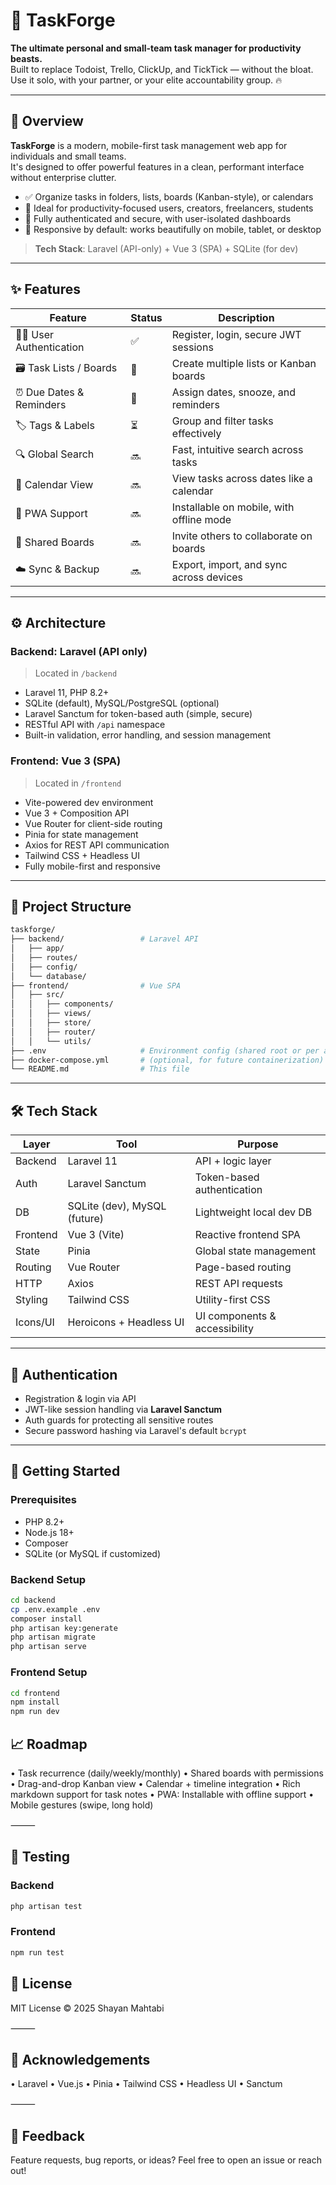 # 🚀 TaskForge

**The ultimate personal and small-team task manager for productivity beasts.**  
Built to replace Todoist, Trello, ClickUp, and TickTick — without the bloat.  
Use it solo, with your partner, or your elite accountability group. 🔥

---

## 📌 Overview

**TaskForge** is a modern, mobile-first task management web app for individuals and small teams.  
It's designed to offer powerful features in a clean, performant interface without enterprise clutter.

- ✅ Organize tasks in folders, lists, boards (Kanban-style), or calendars
- 🧠 Ideal for productivity-focused users, creators, freelancers, students
- 🔐 Fully authenticated and secure, with user-isolated dashboards
- 📱 Responsive by default: works beautifully on mobile, tablet, or desktop

> **Tech Stack**: Laravel (API-only) + Vue 3 (SPA) + SQLite (for dev)

---

## ✨ Features

| Feature                  | Status | Description                              |
| ------------------------ | ------ | ---------------------------------------- |
| 🧑‍💻 User Authentication   | ✅     | Register, login, secure JWT sessions     |
| 🗃️ Task Lists / Boards   | 🔄     | Create multiple lists or Kanban boards   |
| ⏰ Due Dates & Reminders | 🔄     | Assign dates, snooze, and reminders      |
| 🏷️ Tags & Labels         | ⏳     | Group and filter tasks effectively       |
| 🔍 Global Search         | 🔜     | Fast, intuitive search across tasks      |
| 📆 Calendar View         | 🔜     | View tasks across dates like a calendar  |
| 📱 PWA Support           | 🔜     | Installable on mobile, with offline mode |
| 🤝 Shared Boards         | 🔜     | Invite others to collaborate on boards   |
| ☁️ Sync & Backup         | 🔜     | Export, import, and sync across devices  |

---

## ⚙️ Architecture

### Backend: Laravel (API only)

> Located in `/backend`

- Laravel 11, PHP 8.2+
- SQLite (default), MySQL/PostgreSQL (optional)
- Laravel Sanctum for token-based auth (simple, secure)
- RESTful API with `/api` namespace
- Built-in validation, error handling, and session management

### Frontend: Vue 3 (SPA)

> Located in `/frontend`

- Vite-powered dev environment
- Vue 3 + Composition API
- Vue Router for client-side routing
- Pinia for state management
- Axios for REST API communication
- Tailwind CSS + Headless UI
- Fully mobile-first and responsive

---

## 🧱 Project Structure

```bash
taskforge/
├── backend/                 # Laravel API
│   ├── app/
│   ├── routes/
│   ├── config/
│   └── database/
├── frontend/                # Vue SPA
│   ├── src/
│   │   ├── components/
│   │   ├── views/
│   │   ├── store/
│   │   ├── router/
│   │   └── utils/
├── .env                     # Environment config (shared root or per app)
├── docker-compose.yml       # (optional, for future containerization)
└── README.md                # This file
```

---

## 🛠️ Tech Stack

| Layer    | Tool                         | Purpose                       |
| -------- | ---------------------------- | ----------------------------- |
| Backend  | Laravel 11                   | API + logic layer             |
| Auth     | Laravel Sanctum              | Token-based authentication    |
| DB       | SQLite (dev), MySQL (future) | Lightweight local dev DB      |
| Frontend | Vue 3 (Vite)                 | Reactive frontend SPA         |
| State    | Pinia                        | Global state management       |
| Routing  | Vue Router                   | Page-based routing            |
| HTTP     | Axios                        | REST API requests             |
| Styling  | Tailwind CSS                 | Utility-first CSS             |
| Icons/UI | Heroicons + Headless UI      | UI components & accessibility |

---

## 🔐 Authentication

- Registration & login via API
- JWT-like session handling via **Laravel Sanctum**
- Auth guards for protecting all sensitive routes
- Secure password hashing via Laravel's default `bcrypt`

---

## 🚀 Getting Started

### Prerequisites

- PHP 8.2+
- Node.js 18+
- Composer
- SQLite (or MySQL if customized)

### Backend Setup

```bash
cd backend
cp .env.example .env
composer install
php artisan key:generate
php artisan migrate
php artisan serve
```

### Frontend Setup

```bash
cd frontend
npm install
npm run dev
```

## 📈 Roadmap

• Task recurrence (daily/weekly/monthly)
• Shared boards with permissions
• Drag-and-drop Kanban view
• Calendar + timeline integration
• Rich markdown support for task notes
• PWA: Installable with offline support
• Mobile gestures (swipe, long hold)

⸻

## 🧪 Testing

### Backend

```bash
php artisan test
```

### Frontend

```bash
npm run test
```

## 📄 License

MIT License © 2025 Shayan Mahtabi

⸻

## 🙌 Acknowledgements

• Laravel
• Vue.js
• Pinia
• Tailwind CSS
• Headless UI
• Sanctum

⸻

## 💬 Feedback

Feature requests, bug reports, or ideas?
Feel free to open an issue or reach out!
